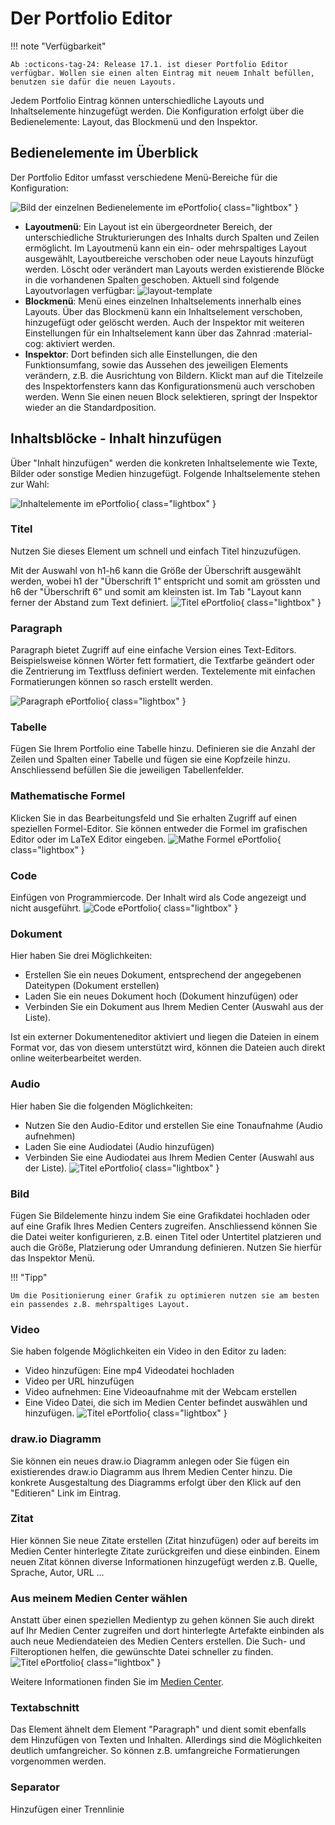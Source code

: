 # Der Portfolio Editor

!!! note "Verfügbarkeit"

    Ab :octicons-tag-24: Release 17.1. ist dieser Portfolio Editor verfügbar. Wollen sie einen alten Eintrag mit neuem Inhalt befüllen, benutzen sie dafür die neuen Layouts.

Jedem Portfolio Eintrag können unterschiedliche Layouts und Inhaltselemente hinzugefügt werden. Die Konfiguration erfolgt über die Bedienelemente: Layout, das Blockmenü und den Inspektor. 

## Bedienelemente im Überblick 
Der Portfolio Editor umfasst verschiedene Menü-Bereiche für die Konfiguration: 

![Bild der einzelnen Bedienelemente im ePortfolio](assets/content-editor-gui.de.jpeg){ class="lightbox" }

* **Layoutmenü**: Ein Layout ist ein übergeordneter Bereich, der  unterschiedliche Strukturierungen des Inhalts durch Spalten und Zeilen ermöglicht. Im Layoutmenü kann ein ein- oder mehrspaltiges Layout ausgewählt, Layoutbereiche verschoben oder neue Layouts hinzufügt werden. Löscht oder verändert man Layouts werden existierende Blöcke in die vorhandenen Spalten geschoben. Aktuell sind folgende Layoutvorlagen verfügbar:
![layout-template](assets/layoutblock-template.jpg)
* **Blockmenü**: Menü eines einzelnen Inhaltselements innerhalb eines Layouts. Über das Blockmenü kann ein Inhaltselement verschoben, hinzugefügt oder gelöscht werden. Auch der Inspektor mit weiteren Einstellungen für ein Inhaltselement kann über das Zahnrad :material-cog: aktiviert werden. 
* **Inspektor**: Dort befinden sich alle Einstellungen, die den Funktionsumfang, sowie das Aussehen des jeweiligen Elements verändern, z.B. die Ausrichtung von Bildern. Klickt man auf die Titelzeile des Inspektorfensters kann das Konfigurationsmenü auch verschoben werden. Wenn Sie einen neuen Block selektieren, springt der Inspektor wieder an die Standardposition.

## Inhaltsblöcke - Inhalt hinzufügen 

Über "Inhalt hinzufügen" werden die konkreten Inhaltselemente wie Texte, Bilder oder sonstige Medien hinzugefügt. Folgende Inhaltselemente stehen zur Wahl: 

![Inhaltelemente im ePortfolio](assets/Portfolio_Editor_19.png){ class="lightbox" }

### Titel

Nutzen Sie dieses Element um schnell und einfach Titel hinzuzufügen.

Mit der Auswahl von h1-h6 kann die Größe der Überschrift ausgewählt werden, wobei h1 der "Überschrift 1" entspricht und somit am grössten und h6 der "Überschrift 6" und somit am kleinsten ist. Im Tab "Layout kann ferner der Abstand zum Text definiert.
![Titel ePortfolio](assets/Titel_Portfolio.png){ class="lightbox" }

### Paragraph

Paragraph bietet Zugriff auf eine einfache Version eines Text-Editors. Beispielsweise können Wörter fett formatiert, die Textfarbe geändert oder die Zentrierung im Textfluss definiert werden. Textelemente mit einfachen Formatierungen können so rasch erstellt werden.

![Paragraph ePortfolio](assets/Paragraph_Portfolio.png){ class="lightbox" }

### Tabelle

Fügen Sie Ihrem Portfolio eine Tabelle hinzu. Definieren sie die Anzahl der Zeilen und Spalten einer Tabelle und fügen sie eine Kopfzeile hinzu. Anschliessend befüllen Sie die jeweiligen Tabellenfelder.

### Mathematische Formel

Klicken Sie in das Bearbeitungsfeld und Sie erhalten Zugriff auf einen speziellen Formel-Editor. Sie können entweder die Formel im grafischen Editor oder im LaTeX Editor eingeben. 
![Mathe Formel ePortfolio](assets/Mathe_Formeln_Portfolio.png){ class="lightbox" }

### Code
Einfügen von Programmiercode. Der Inhalt wird als Code angezeigt und nicht ausgeführt. 
![Code ePortfolio](assets/Code_Portfolio.png){ class="lightbox" }

### Dokument

Hier haben Sie drei Möglichkeiten: 

* Erstellen Sie ein neues Dokument, entsprechend der angegebenen Dateitypen (Dokument erstellen)
* Laden Sie ein neues Dokument hoch (Dokument hinzufügen) oder 
* Verbinden Sie ein Dokument aus Ihrem Medien Center (Auswahl aus der Liste).

Ist ein externer Dokumenteneditor aktiviert und liegen die Dateien in einem Format vor, das von diesem unterstützt wird, können die Dateien auch direkt online weiterbearbeitet werden.

### Audio
Hier haben Sie die folgenden Möglichkeiten: 
* Nutzen Sie den Audio-Editor und erstellen Sie eine Tonaufnahme (Audio aufnehmen)
* Laden Sie eine Audiodatei (Audio hinzufügen)
* Verbinden Sie eine Audiodatei aus Ihrem Medien Center (Auswahl aus der Liste).
![Titel ePortfolio](assets/Audio_Portfolio.png){ class="lightbox" }

### Bild

Fügen Sie Bildelemente hinzu indem Sie eine Grafikdatei hochladen oder auf eine Grafik Ihres Medien Centers zugreifen. Anschliessend können Sie die Datei weiter konfigurieren, z.B. einen Titel oder Untertitel platzieren und auch die Größe, Platzierung oder Umrandung definieren. Nutzen Sie hierfür das Inspektor Menü.

!!! "Tipp"

    Um die Positionierung einer Grafik zu optimieren nutzen sie am besten ein passendes z.B. mehrspaltiges Layout. 

### Video

Sie haben folgende Möglichkeiten ein Video in den Editor zu laden:

* Video hinzufügen: Eine mp4 Videodatei hochladen
* Video per URL hinzufügen
* Video aufnehmen: Eine Videoaufnahme mit der Webcam erstellen
* Eine Video Datei, die sich im Medien Center befindet auswählen und hinzufügen. 
![Titel ePortfolio](assets/Video_Portfolio.png){ class="lightbox" }

### draw.io Diagramm

Sie können ein neues draw.io Diagramm anlegen oder Sie fügen ein existierendes draw.io Diagramm aus Ihrem Medien Center hinzu. Die konkrete Ausgestaltung des Diagramms erfolgt über den Klick auf den "Editieren" Link im Eintrag.  

### Zitat

Hier können Sie neue Zitate erstellen (Zitat hinzufügen) oder auf bereits im Medien Center hinterlegte Zitate zurückgreifen und diese einbinden. Einem neuen Zitat können diverse Informationen hinzugefügt werden z.B. Quelle, Sprache, Autor, URL ...

### Aus meinem Medien Center wählen

Anstatt über einen speziellen Medientyp zu gehen können Sie auch direkt auf Ihr Medien Center zugreifen und dort hinterlegte Artefakte einbinden als auch neue Mediendateien des Medien Centers erstellen. Die Such- und Filteroptionen helfen, die gewünschte Datei schneller zu finden.
![Titel ePortfolio](assets/Medien_Center_Portfolio.png){ class="lightbox" }

Weitere Informationen finden Sie im [Medien Center](../personal_menu/Media_Center.de.md). 

### Textabschnitt

Das Element ähnelt dem Element "Paragraph" und dient somit ebenfalls dem Hinzufügen von Texten und Inhalten. Allerdings sind die Möglichkeiten deutlich umfangreicher. So können z.B. umfangreiche Formatierungen vorgenommen werden. 

### Separator 
Hinzufügen einer Trennlinie